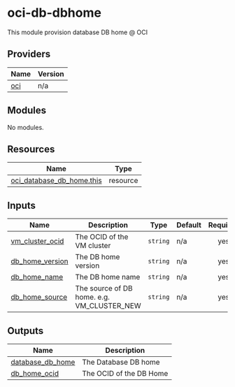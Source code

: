# oci-db-dbhome
This module provision database DB home @ OCI

<!-- BEGIN_TF_DOCS -->
## Providers

| Name                                              | Version |
|---------------------------------------------------|---------|
| <a name="provider_oci"></a> [oci](#provider\_oci) | n/a     |

## Modules

No modules.

## Resources

| Name                                                                                                                          | Type     |
|-------------------------------------------------------------------------------------------------------------------------------|----------|
| [oci_database_db_home.this](https://registry.terraform.io/providers/hashicorp/aws/latest/docs/resources/oci_database_db_home) | resource |

## Inputs

| Name                                                                                | Description                                | Type     | Default | Required |
|-------------------------------------------------------------------------------------|--------------------------------------------|----------|---------|:--------:|
| <a name="input_vm_cluster_ocid"></a> [vm\_cluster\_ocid](#input\_vm\_cluster\_ocid) | The OCID of the VM cluster                 | `string` | n/a     |   yes    |
| <a name="input_db_home_version"></a> [db\_home\_version](#input\_db\_home\_version) | The DB home version                        | `string` | n/a     |   yes    |
| <a name="input_db_home_name"></a> [db\_home\_name](#input\_db\_home\_name)          | The DB home name                           | `string` | n/a     |   yes    |
| <a name="input_db_home_source"></a> [db\_home\_source](#input\_db\_home\_source)    | The source of DB home. e.g. VM_CLUSTER_NEW | `string` | n/a     |   yes    |

## Outputs

| Name                                                                                     | Description             |
|------------------------------------------------------------------------------------------|-------------------------|
| <a name="output_database_db_home"></a> [database\_db\_home](#output\_database\_db\_home) | The Database DB home    |
| <a name="output_db_home_ocid"></a> [db\_home\_ocid](#output\_db\_home\_ocid)             | The OCID of the DB Home |
<!-- END_TF_DOCS -->